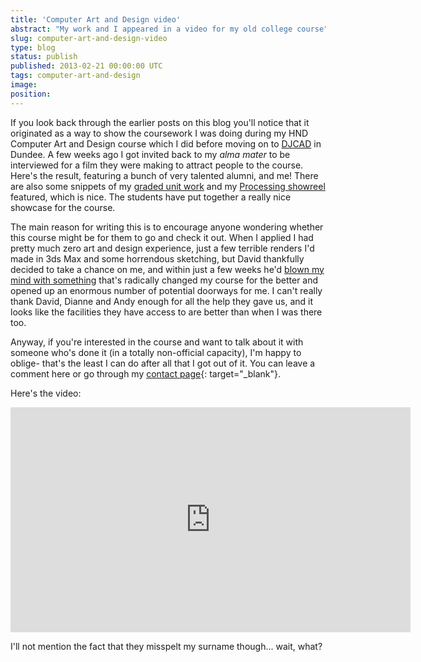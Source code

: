 ```yaml
---
title: 'Computer Art and Design video'
abstract: "My work and I appeared in a video for my old college course"
slug: computer-art-and-design-video
type: blog
status: publish
published: 2013-02-21 00:00:00 UTC
tags: computer-art-and-design
image: 
position: 
---
```


If you look back through the earlier posts on this blog you\'ll notice
that it originated as a way to show the coursework I was doing during my
HND Computer Art and Design course which I did before moving on to
[DJCAD][1] in Dundee. A few weeks ago I got invited
back to my *alma mater* to be interviewed for a film they were making to
attract people to the course. Here\'s the result, featuring a bunch of
very talented alumni, and me! There are also some snippets of my [graded
unit work](/projects/motion-tracking/) and my
[Processing showreel](/projects/showreel-2011/)
featured, which is nice. The students have put together a really nice
showcase for the course.

The main reason for writing this is to encourage anyone wondering
whether this course might be for them to go and check it out. When I
applied I had pretty much zero art and design experience, just a few
terrible renders I\'d made in 3ds Max and some horrendous sketching, but
David thankfully decided to take a chance on me, and within just a few
weeks he\'d [blown my mind with something][2] that\'s
radically changed my course for the better and opened up an enormous
number of potential doorways for me. I can\'t really thank David, Dianne
and Andy enough for all the help they gave us, and it looks like the
facilities they have access to are better than when I was there too.

Anyway, if you\'re interested in the course and want to talk about it
with someone who\'s done it (in a totally non-official capacity), I\'m
happy to oblige- that\'s the least I can do after all that I got out of
it. You can leave a comment here or go through my [contact page][3]{:
target="_blank"}.

Here\'s the video:

<iframe class="ql-video" allowfullscreen="true" src="https://player.vimeo.com/video/58704629" width="640" height="360" frameborder="0"></iframe>



I\'ll not mention the fact that they misspelt my surname though... wait,
what?



[1]: https://www.dundee.ac.uk/study/ug/digital-interaction-design/
[2]: http://www.complexification.net/gallery/machines/substrate/index.php
[3]: http://velvetkevorkian.co.uk/contact/
